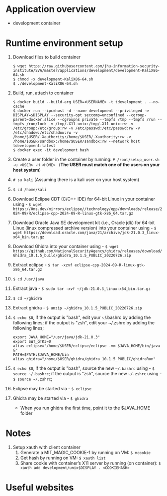 # Application overview
* development container

# Runtime environment setup
1. Download files to build container
    ```
    $ wget https://raw.githubusercontent.com/jhu-information-security-institute/SVA/master/applications/development/development-KaliX86-64.sh
    $ chmod +x development-KaliX86-64.sh
    $ ./development-KaliX86-64.sh
    ```
1. Build, run, attach to container
    ```
    $ docker build --build-arg USER=<USERNAME> -t tdevelopment . --no-cache
    $ docker run --ipc=host -d --name development --privileged -e DISPLAY=$DISPLAY --security-opt seccomp=unconfined --cgroup-parent=docker.slice --cgroupns private --tmpfs /tmp --tmpfs /run --tmpfs /run/lock -v /tmp/.X11-unix:/tmp/.X11-unix:rw -v /etc/group:/etc/group:rw -v /etc/passwd:/etc/passwd:rw -v /etc/shadow:/etc/shadow:rw -v /home/$USER/.Xauthority:/home/$USER/.Xauthority:rw -v /home/$USER/sandbox:/home/$USER/sandbox:rw --network host tdevelopment:latest
    $ docker exec -it development bash 
    ```
1. Create a user folder in the container by running: `# /root/setup_user.sh -u <USER> -H <HOME> ` (**The USER must match one of the users on your host system**)
1. `# su kali` (Assuming there is a kali user on your host system)
1. `$ cd /home/kali`
1. Download Eclipse CDT (C/C++ IDE) for 64-bit Linux in your container using - `$ wget https://0ms.dev/mirrors/eclipse//technology/epp/downloads/release/2024-09/R/eclipse-cpp-2024-09-R-linux-gtk-x86_64.tar.gz`
1. Download Oracle Java SE development kit (i.e., Oracle jdk) for 64-bit Linux (linux compressed archive version) into your container using - `$ wget https://download.oracle.com/java/21/archive/jdk-21.0.3_linux-x64_bin.tar.gz`
1. Download Ghidra into your container using - `$ wget https://github.com/NationalSecurityAgency/ghidra/releases/download/Ghidra_10.1.5_build/ghidra_10.1.5_PUBLIC_20220726.zip`
1. Extract eclipse - `$ tar -xzvf eclipse-cpp-2024-09-R-linux-gtk-x86_64.tar.gz`
1. `$ cd /usr/java`
1. Extract java - `$ sudo tar -xvf ~/jdk-21.0.3_linux-x64_bin.tar.gz`
1. `$ cd ~/ghidra`
1. Extract ghidra - `$ unzip ~/ghidra_10.1.5_PUBLIC_20220726.zip`
1. `$ echo $0`, if the output is "bash",  edit your ~/.bashrc by adding the following lines; if the output is "zsh", edit your ~/.zshrc by adding the following lines; 

     ```
     export JAVA_HOME="/usr/java/jdk-21.0.3"
     export SWT_GTK3=0
     alias eclipse="/home/$USER/eclipse/eclipse -vm $JAVA_HOME/bin/java &"
     PATH=$PATH:$JAVA_HOME/bin
     alias ghidra="/home/$USER/ghidra/ghidra_10.1.5_PUBLIC/ghidraRun"
     ```
1. `$ echo $0`, if the output is "bash", source the new `~/.bashrc` using - `$ source ~/.bashrc`; if the output is "zsh", source the new `~/.zshrc` using - `$ source ~/.zshrc`;
1. Eclipse may be started via - `$ eclipse`
1. Ghidra may be started via - `$ ghidra`
     * When you run ghidra the first time, point it to the $JAVA_HOME folder
# Notes
1. Setup xauth with client container
    1. Generate a MIT_MAGIC_COOKIE-1 by running on VM: `$ mcookie`
    1. Get <COOKIEHASH> hash by running on VM: `$ xauth list`
    1. Share cookie with container’s X11 server by running (on container): `$ xauth add development/unix$DISPLAY . <COOKIEHASH>`

# Useful websites
